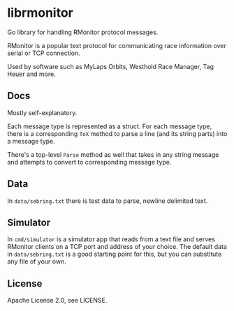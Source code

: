 # librmonitor

Go library for handling RMonitor protocol messages.

RMonitor is a popular text protocol for communicating race information over serial or TCP connection.

Used by software such as MyLaps Orbits, Westhold Race Manager, Tag Heuer and more.

## Docs

Mostly self-explanatory.

Each message type is represented as a struct. For each message type, 
there is a corresponding `ToX` method to parse a line (and its string parts) into 
a message type.

There's a top-level `Parse` method as well that takes in any string message and
attempts to convert to corresponding message type. 

## Data

In `data/sebring.txt` there is test data to parse, newline delimited text.

## Simulator

In `cmd/simulator` is a simulator app that reads from a text file and serves RMonitor
clients on a TCP port and address of your choice. The default data in `data/sebring.txt` 
is a good starting point for this, but you can substitute any file of your own. 

## License

Apache License 2.0, see LICENSE.